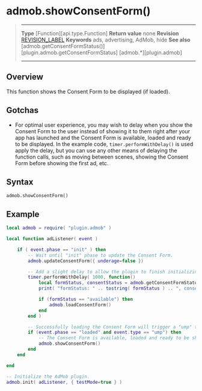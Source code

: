 # admob.showConsentForm()

> --------------------- ------------------------------------------------------------------------------------------
> __Type__              [Function][api.type.Function]
> __Return value__      none
> __Revision__          [REVISION_LABEL](REVISION_URL)
> __Keywords__          ads, advertising, AdMob, hide
> __See also__          [admob.getConsentFormStatus()][plugin.admob.getConsentFormStatus]
>						[admob.*][plugin.admob]
> --------------------- ------------------------------------------------------------------------------------------


## Overview

This function shows the Consent Form to be displayed (if loaded).

## Gotchas

* For optimal user experience, you may wish to delay when you show the Consent Form to the user instead of showing it to them right after your app has launched and the Consent Form is available, loaded and ready to be displayed. In the example code, `timer.performWithDelay()` is used apply the delay, but you can use any other means of delaying the function calls, such as moving between scenes, showing the Consent Form before showing the first ad, etc.

## Syntax

	admob.showConsentForm()



## Example

``````lua
local admob = require( "plugin.admob" )

local function adListener( event )

	if ( event.phase == "init" ) then
		-- Wait until "init" phase to update the Consent Form.
		admob.updateConsentForm({ underage=false })

		-- Add a slight delay to allow the plugin to finish initializing and updating the Consent Form before trying to get the form.
		timer.performWithDelay( 1000, function()
			local formStatus, consentStatus = admob.getConsentFormStatus()
			print( "formStatus: " .. tostring( formStatus ) .. ", consentStatus: " .. tostring( consentStatus ) )

			if (formStatus == "available") then
				admob.loadConsentForm()
			end
		end )

		-- Successfully loading the Consent Form will trigger a "ump" type event.
		if (event.phase == "loaded" and event.type == "ump") then
			-- The Consent Form is available, loaded and ready to be shown.
			admob.showConsentForm()
		end
	end

end

-- Initialize the AdMob plugin.
admob.init( adListener, { testMode=true } )
``````
